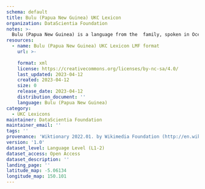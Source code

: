 ```yaml
---
schema: default
title: Bulu (Papua New Guinea) UKC Lexicon
organization: DataScientia Foundation
notes: >-
  Bulu (Papua New Guinea) is a language from the  family, spoken in Oceania. The UKC Lexicon of Bulu (Papua New Guinea) is represented as a lexico-semantic network. It consists of words, word senses, synsets, as well as sense-level and synset-level relationships.
resources:
  - name: Bulu (Papua New Guinea) UKC Lexicon LMF format
    url: >-
      
    format: xml
    license: https://creativecommons.org/licenses/by-nc-sa/4.0/
    last_updated: 2023-04-12
    created: 2023-04-12
    size: 0
    release_date: 2023-04-12
    distribution_document: ''
    language: Bulu (Papua New Guinea)
category:
  - UKC Lexicons
maintainer: DataScientia Foundation
maintainer_email: ''
tags: ''
provenance: 'Wiktionary 2022.01. by Wikimedia Foundation (http://en.wiktionary.org); Princeton WordNet 2.1 by Princeton University (https://wordnet.princeton.edu)'
version: '1.0'
dataset_level: Language Level (L1-2)
dataset_access: Open Access
dataset_description: ''
landing_page: ''
latitude_map: -5.06134
longitude_map: 150.101
---
```

